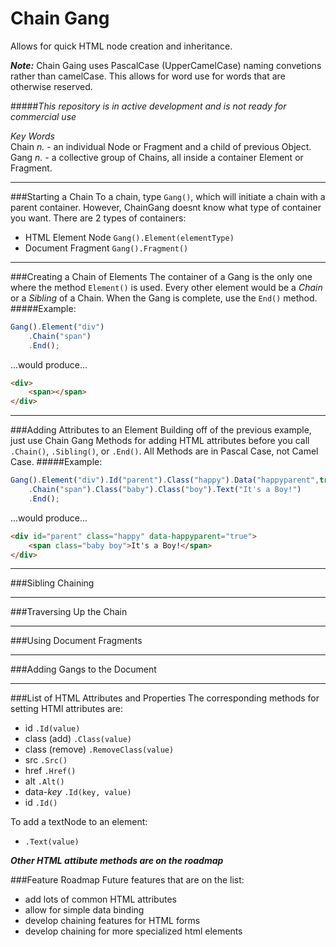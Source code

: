 # Chain Gang
Allows for quick HTML node creation and inheritance.

__*Note:*__ Chain Gaing uses PascalCase (UpperCamelCase) naming convetions rather than camelCase. This allows for word use for words that are otherwise reserved.

#####*This repository is in active development and is not ready for commercial use*

*Key Words*  
Chain *n.* - an individual Node or Fragment and a child of previous Object.   
Gang *n.* - a collective group of Chains, all inside a container Element or Fragment.

- - -

###Starting a Chain
To a chain, type `Gang()`, which will initiate a chain with a parent container.
However, ChainGang doesnt know what type of container you want. There are 2 types of containers:
- HTML Element Node `Gang().Element(elementType)`
- Document Fragment `Gang().Fragment()`

- - -

###Creating a Chain of Elements
The container of a Gang is the only one where the method `Element()` is used.
Every other element would be a *Chain* or a *Sibling* of a Chain.
When the Gang is complete, use the `End()` method.
#####Example:
```javascript
Gang().Element("div")
	.Chain("span")
	.End();
```
...would produce...
```html
<div>
	<span></span>
</div>
```

- - -

###Adding Attributes to an Element
Building off of the previous example, just use Chain Gang Methods for adding HTML attributes before you call `.Chain()`, `.Sibling()`, or `.End()`.  All Methods are in Pascal Case, not Camel Case.
#####Example:
```javascript
Gang().Element("div").Id("parent").Class("happy").Data("happyparent",true)
	.Chain("span").Class("baby").Class("boy").Text("It's a Boy!")
	.End();
```
...would produce...
```html
<div id="parent" class="happy" data-happyparent="true">
	<span class="baby boy">It's a Boy!</span>
</div>
```

- - -

###Sibling Chaining

- - -

###Traversing Up the Chain

- - -

###Using Document Fragments

- - -

###Adding Gangs to the Document

- - -

###List of HTML Attributes and Properties
The corresponding methods for setting HTMl attributes are:
- id `.Id(value)`
- class (add) `.Class(value)`
- class (remove) `.RemoveClass(value)`
- src `.Src()`
- href `.Href()`
- alt `.Alt()`
- data-*key* `.Id(key, value)`
- id `.Id()`

To add a textNode to an element:
- `.Text(value)`

__*Other HTML attibute methods are on the roadmap*__


###Feature Roadmap
Future features that are on the list:
- add lots of common HTML attributes
- allow for simple data binding
- develop chaining features for HTML forms
- develop chaining for more specialized html elements
